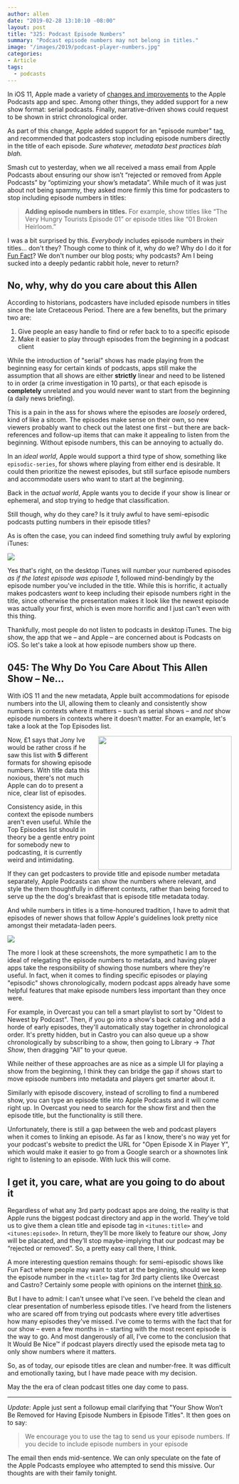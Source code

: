 ```yaml
---
author: allen
date: "2019-02-28 13:10:10 -08:00"
layout: post
title: "325: Podcast Episode Numbers"
summary: "Podcast episode numbers may not belong in titles."
image: "/images/2019/podcast-player-numbers.jpg"
categories:
- Article
tags:
  - podcasts
---
```


In iOS 11, Apple  made a variety of [changes and improvements](https://developer.apple.com/videos/play/wwdc2017/512) to the Apple Podcasts app and spec. Among other things, they added support for a new show format: serial podcasts. Finally, narrative-driven shows could request to be shown in strict chronological order.

As part of this change, Apple added support for an "episode number" tag, and recommended that podcasters stop including episode numbers directly in the title of each episode. _Sure whatever, metadata best practices blah blah._

Smash cut to yesterday, when we all received a mass email from Apple Podcasts about ensuring our show isn’t “rejected or removed from Apple Podcasts” by “optimizing your show’s metadata”. While much of it was just about not being spammy, they asked more firmly this time for podcasters to stop including episode numbers in titles:

> **Adding episode numbers in titles.** For example, show titles like “The Very Hungry Tourists Episode 01” or episode titles like “01 Broken Heirloom.”

I was a bit surprised by this. _Everybody_ includes episode numbers in their titles... don't they? Though come to think of it, why do we? Why do I do it for [Fun Fact](https://funfact.fm/)? We don't number our blog posts; why podcasts? Am I being sucked into a deeply pedantic rabbit hole, never to return?

## No, why, why do you care about this Allen

According to historians, podcasters have included episode numbers in titles since the late Cretaceous Period. There are a few benefits, but the primary two are:

1. Give people an easy handle to find or refer back to to a specific episode
2. Make it easier to play through episodes from the beginning in a podcast client

While the introduction of "serial" shows has made playing from the beginning easy for certain kinds of podcasts, apps still make the assumption that all shows are either **strictly** linear and need to be listened to in order (a crime investigation in 10 parts), or that each episode is **completely** unrelated and you would never want to start from the beginning (a daily news briefing).

This is a pain in the ass for shows where the episodes are _loosely_ ordered, kind of like a sitcom. The episodes make sense on their own, so new viewers probably want to check out the latest one first – but there are back-references and follow-up items that can make it appealing to listen from the beginning. Without episode numbers, this can be annoying to actually do.

In an _ideal world_, Apple would support a third type of show, something like `episodic-series`, for shows where playing from either end is desirable. It could then prioritize the newest episodes, but still surface episode numbers and accommodate users who want to start at the beginning.

Back in the _actual world_, Apple wants you to decide if your show is linear or ephemeral, and stop trying to hedge that classification.

Still though, why do they care? Is it truly awful to have semi-episodic podcasts putting numbers in their episode titles?

As is often the case, you can indeed find something truly awful by exploring iTunes:

<img src="/images/2019/itunes-numbers.png">

Yes that's right, on the desktop iTunes will number your numbered episodes _as if the latest episode was episode 1_, followed mind-bendingly by the episode number you've included in the title. While this is horrific, it actually makes podcasters _want_ to keep including their episode numbers right in the title, since otherwise the presentation makes it look like the newest episode was actually your first, which is even more horrific and I just can't even with this thing.

Thankfully, most people do not listen to podcasts in desktop iTunes. The big show, the app that we – and Apple – are concerned about is Podcasts on iOS. So let's take a look at how episode numbers show up there.

## 045: The Why Do You Care About This Allen Show – Ne...

With iOS 11 and the new metadata, Apple built accommodations for episode numbers into the UI, allowing them to cleanly and consistently show numbers in contexts where it matters – such as serial shows – and _not_ show episode numbers in contexts where it doesn’t matter. For an example, let's take a look at the Top Episodes list.

<img src="/images/2019/podcasts-top-episodes.jpg" style="float: right; width: 300px">

Now, £1 says that Jony Ive would be rather cross if he saw this list with **5** different formats for showing episode numbers. With title data this noxious, there's not much Apple can do to present a nice, clear list of episodes.

Consistency aside, in this context the episode numbers aren't even useful. While the Top Episodes list should in theory be a gentle entry point for somebody new to podcasting, it is currently weird and intimidating.

If they can get podcasters to provide title and episode number metadata separately, Apple Podcasts can show the numbers where relevant, and style the them thoughtfully in different contexts, rather than being forced to serve up the the dog's breakfast that is episode title metadata today.

And while numbers in titles is a time-honoured tradition, I have to admit that episodes of newer shows that follow Apple's guidelines look pretty nice amongst their metadata-laden peers.

<a href="/images/2019/podcast-player-numbers.jpg"><img src="/images/2019/podcast-player-numbers.jpg"></a>

The more I look at these screenshots, the more sympathetic I am to the ideal of relegating the episode numbers to metadata, and having player apps take the responsibility of showing those numbers where they're useful. In fact, when it comes to finding specific episodes or playing "episodic" shows chronologically, modern podcast apps already have some helpful features that make episode numbers less important than they once were.

For example, in Overcast you can tell a smart playlist to sort by "Oldest to Newest by Podcast". Then, if you go into a show's back catalog and add a horde of early episodes, they'll automatically stay together in chronological order. It's pretty hidden, but in Castro you can also queue up a show chronologically by subscribing to a show, then going to Library → _That Show_, then dragging "All" to your queue.

While neither of these approaches are as nice as a simple UI for playing a show from the beginning, I think they can bridge the gap if shows start to move episode numbers into metadata and players get smarter about it.

Similarly with episode discovery, instead of scrolling to find a numbered show, you can type an episode title into Apple Podcasts and it will come right up. In Overcast you need to search for the show first and then the episode title, but the functionality is still there.

Unfortunately, there is still a gap between the web and podcast players when it comes to linking an episode. As far as I know, there's no way yet for your podcast's website to predict the URL for "Open Episode X in Player Y", which would make it easier to go from a Google search or a shownotes link right to listening to an episode. With luck this will come.

## I get it, you care, what are you going to do about it

Regardless of what any 3rd party podcast apps are doing, the reality is that Apple runs the biggest podcast directory and app in the world. They’ve told us to give them a clean title and episode tag in `<itunes:title>` and `<itunes:episode>`. In return, they’ll be more likely to feature our show, Jony will be placated, and they’ll stop maybe-implying that our podcast may be “rejected or removed”. So, a pretty easy call there, I think.

A more interesting question remains though: for semi-episodic shows like Fun Fact where people may want to start at the beginning, should we keep the episode number in the `<title>` tag for 3rd party clients like Overcast and Castro? Certainly some people with opinions on the internet [think so](https://twitter.com/apike/status/1100837204346032128).

But I have to admit: I can't unsee what I've seen. I’ve beheld the clean and clear presentation of numberless episode titles. I’ve heard from the listeners who are scared off from trying out podcasts where every title advertises how many episodes they've missed. I've come to terms with the fact that for our show – even a few months in – starting with the most recent episode is the way to go. And most dangerously of all, I’ve come to the conclusion that It Would Be Nice™ if podcast players directly used the episode meta tag to only show numbers where it matters.

So, as of today, our episode titles are clean and number-free. It was difficult and emotionally taxing, but I have made peace with my decision.

May the the era of clean podcast titles one day come to pass.

---

_Update_: Apple just sent a followup email clarifying that "Your Show Won’t Be Removed for Having Episode Numbers in Episode Titles". It then goes on to say:

> We encourage you to use the tag to send us your episode numbers. If you decide to include episode numbers in your episode

The email then ends mid-sentence. We can only speculate on the fate of the Apple Podcasts employee who attempted to send this missive. Our thoughts are with their family tonight.